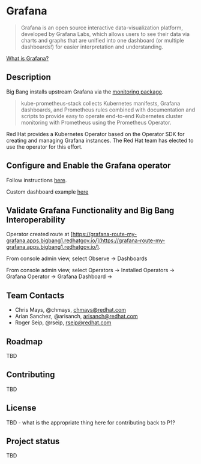 # Grafana

> Grafana is an open source interactive data-visualization platform, developed by Grafana Labs, which allows users to see their data via charts and graphs that are unified into one dashboard (or multiple dashboards!) for easier interpretation and understanding.

[What is Grafana?](https://www.redhat.com/en/topics/data-services/what-is-grafana)

## Description

Big Bang installs upstream Grafana via the [monitoring package](https://repo1.dso.mil/platform-one/big-bang/apps/core/monitoring).

> kube-prometheus-stack collects Kubernetes manifests, Grafana dashboards, and Prometheus rules combined with documentation and scripts to provide easy to operate end-to-end Kubernetes cluster monitoring with Prometheus using the Prometheus Operator.

Red Hat provides a Kubernetes Operator based on the Operator SDK for creating and managing Grafana instances. The Red Hat team has elected to use the operator for this effort.

## Configure and Enable the Grafana operator

Follow instructions [here](https://www.redhat.com/en/blog/custom-grafana-dashboards-red-hat-openshift-container-platform-4).

Custom dashboard example [here](https://github.com/cmays20/hello-world/tree/master/Grafana)

## Validate Grafana Functionality and Big Bang Interoperability

Operator created route at [https://grafana-route-my-grafana.apps.bigbang1.redhatgov.io/](https://grafana-route-my-grafana.apps.bigbang1.redhatgov.io/).

From console admin view, select Observe -> Dashboards

From console admin view, select Operators -> Installed Operators -> Grafana Operator -> Grafana Dashboard -> 

## Team Contacts

- Chris Mays, @chmays, chmays@redhat.com
- Arian Sanchez, @arisanch, arisanch@redhat.com
- Roger Seip, @rseip, rseip@redhat.com

## Roadmap

TBD

## Contributing

TBD

## License

TBD - what is the appropriate thing here for contributing back to P1?

## Project status

TBD

